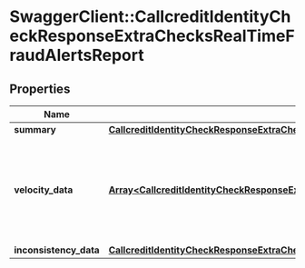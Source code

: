 # SwaggerClient::CallcreditIdentityCheckResponseExtraChecksRealTimeFraudAlertsReport

## Properties
Name | Type | Description | Notes
------------ | ------------- | ------------- | -------------
**summary** | [**CallcreditIdentityCheckResponseExtraChecksRealTimeFraudAlertsReportSummary**](CallcreditIdentityCheckResponseExtraChecksRealTimeFraudAlertsReportSummary.md) |  | [optional] 
**velocity_data** | [**Array&lt;CallcreditIdentityCheckResponseExtraChecksRealTimeFraudAlertsReportVelocityData&gt;**](CallcreditIdentityCheckResponseExtraChecksRealTimeFraudAlertsReportVelocityData.md) | Contains results from the data velocity checks within Real-Time Fraud Alerts | [optional] 
**inconsistency_data** | [**CallcreditIdentityCheckResponseExtraChecksRealTimeFraudAlertsReportInconsistencyData**](CallcreditIdentityCheckResponseExtraChecksRealTimeFraudAlertsReportInconsistencyData.md) |  | [optional] 


